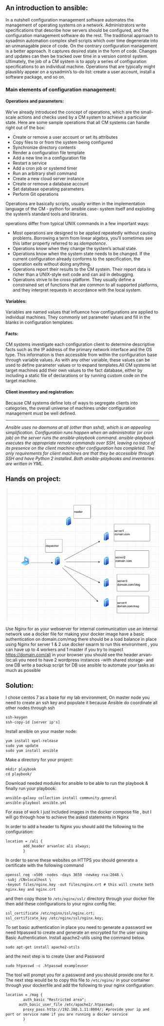 <h2>An introduction to ansible:</h2>
In a nutshell configuration management software automates the management of operating systems on a network. Administrators write specifications that describe how servers should be configured, and the configuration management software do the rest.
The traditional approach to sysadmin automation complex shell scripts which over time degenerate into an unmanagable piece of code. On the contrary configuration management is a better approach. It captures desired state in the form of code. Changes and updates can then be tracked over time in a version control system.
Ultimately, the job of a CM system is to apply a series of configuration specifications to an individual machine. Operations that are typically  might plausibly appear on a sysadmin’s to-do list: create a user account, install a software package, and so on. 
<h3>Main elements of configuration management:</h3>
<h4>Operations and parameters:</h4>
We’ve already introduced the concept of operations, which are the small-scale actions and checks used by a CM system to achieve a particular state.
Here are some sample operations that all CM systems can handle right out of the box:

* Create or remove a user account or set its attributes
* Copy files to or from the system being configured
* Synchronize directory contents
* Render a configuration file template
* Add a new line in a configuration file
* Restart a service
* Add a cron job or systemd timer
* Run an arbitrary shell command
* Create a new cloud server instance
* Create or remove a database account
* Set database operating parameters
* Perform Git operations

Operations are basically scripts, usually written in the implementation language of the CM - python for ansible case- system itself and exploiting the system’s standard tools and libraries.

operations differ from typical UNIX commands in a few important ways:

* Most operations are designed to be applied repeatedly without causing problems. Borrowing a term from linear algebra, you’ll sometimes see this latter property referred to as *idempotence.*
* Operations know when they change the system’s actual state.
* Operations know when the system state needs to be changed. If the current configuration already conforms to the specification, the operation exits without doing anything.
* Operations report their results to the CM system. Their report data is richer than a UNIX-style exit code and can aid in debugging.
* Operations strive to be cross-platform. They usually define a constrained set of functions that are common to all supported platforms, and they interpret requests in accordance with the local system.

<h4>Variables:</h4>
Variables are named values that influence how configurations are applied to individual machines. They commonly set parameter values and fill in the blanks in configuration templates.
<h4>Facts:</h4>
CM systems investigate each configuration client to determine descriptive facts such as the IP address of the primary network interface and the OS type. This information is then accessible from within the configuration base through variable values. As with any other variable, these values can be used to define parameter values or to expand templates.All CM systems let target machines add their own values to the fact database, either by including a static file of declarations or by running custom code on the target machine.
<h4>Client inventory and registration:</h4>
Because CM systems define lots of ways to segregate clients into categories, the overall universe of machines under configuration management must be well defined.
<hr>

*Ansible uses no daemons at all (other than sshd), which is an appealing simplification. Configuration runs happen when an administrator (or cron job) on the server runs the ansible-playbook command. ansible-playbook executes the appropriate remote commands over SSH, leaving no trace of its presence on the client machine after configuration has completed. The only requirements for client machines are that they be accessible through SSH and have Python 2 installed. Both ansible-playbooks and inventories are written in YML.*

<h2>Hands on project:</h2>

![project](img/project.jpeg)

Use Nginx for as your webserver
for internal communication use an internal network
use a docker file for making your docker image 
have a basic authentication on domain.com/mag
there should be a load balance in place using Nginx for server 1 & 2
use docker swarm to run this environment , you can have up to 4 workers and 1 master
if you try to inspect https://domain.com/ali in your browser you should see the header arvan-loc:ali
you need to have 2 wordpress instances -with shared storage- and one DB 
write a backup script for DB
use ansible to automate your tasks as much as possible

<h2>Solution:</h2>
I chose centos 7 as a base for my lab environment,
On master node you need to create an ssh key and populate it because Ansible do coordinate all other nodes through ssh

```
ssh-keygen
ssh-copy-id [server ip's]
```

Install ansible on your master node:

```
yum install epel-release
sudo yum update
sudo yum install ansible
```

Make a directory for your project:

```
mkdir playbook
cd playbook/
```

Download needed modules for ansible to be able to run the playbook & finally run your playbook:

```
ansible-galaxy collection install community.general
ansible-playbool ansible.yml
```

For ease of work I just included images in the docker compose file , but I will go through how to achieve the asked statements in Nginx

In order to add a header to Nginx you should add the following to the configuration:

```
location = /ali {
	    add_header arvanloc ali always;
        }
```

In order to serve these websites on HTTPS you should generate a certificate with the following command
```
openssl req -x509 -nodes -days 3650 -newkey rsa:2048 \
-subj /CN=localhost \
-keyout files/nginx.key -out files/nginx.crt # this will create both nginx.key and nginx.crt 
```
and then copy those to `/etc/nginx/ssl/` directory through your docker file then add these configurations to your nginx config file:
 
 ```
ssl_certificate /etc/nginx/ssl/nginx.crt;
ssl_certificate_key /etc/nginx/ssl/nginx.key;
```
To set basic authentication in place you need to generate a password we need htpasswd to create and generate an encrypted for the user using Basic Authentication. Install apache2-utils using the command below.

```
sudo apt-get install apache2-utils
```

and the next step is to create User and Password

```
sudo htpasswd -c .htpasswd exampleuser
```

The tool will prompt you for a password and you should provide one for it.
The next step would be to copy this file to `/etc/nginx/` in your container through your dockerfile and add the following to your nginx configuration:

```
location = /mag {
	    auth_basic "Restricted area";
      auth_basic_user_file /etc/apache2/.htpasswd;  
	    proxy_pass http://192.168.1.11:8004/; #provide your ip and port or service name if you are running a docker service
        }
```






